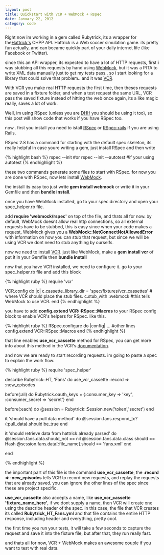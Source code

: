 ```yaml
---
layout: post
title: Quickstart with VCR + WebMock + Rspec
date: January 22, 2012
category: code
---
```


Right now im working in a gem called Rubytrick, its a wrapper for the[Hattrick's](http://www.hattrick.org) CHPP API. Hattrick is a Web soccer simulation game. its pretty fun actually, and can became quickly part of your daily internet life (like Facebook or Twitter).

since this an API wrapper, its expected to have a lot of HTTP requests, first i was stubbing all this requests by hand using [WebMock](https://github.com/bblimke/webmock), but it was a PITA to write XML data manually just to get my tests pass.. so i start looking for a library that could solve that problem.. and it was [VCR](https://github.com/myronmarston/vcr).

With VCR you make real HTTP requests the first time, then theses requests are saved in a fixture folder, and when a test request the same URL, VCR pass the saved fixture instead of hitting the web once again, its a like magic really, saves a lot of work.

Well, im using RSpec (unless you are [DHH](http://www.rubyinside.com/dhh-offended-by-rspec-debate-4610.html) you should be using it too), so this post will show code that works if you have RSpec too.

now.. first you install you need to istall [RSpec](https://github.com/rspec/rspec) or [RSpec-rails](https://github.com/rspec/rspec-rails) if you are using Rails.

RSpec 2.8 has a command for starting with the default spec skeleton, its really helpful in case youre writing a gem, just install RSpec and then write

{% highlight bash %} 
rspec --init
#or
rspec --init --autotest #if your using autotest
{% endhighlight %}

these two commands generate some files to start with RSpec. for now you are done with RSpec, now lets install [WebMock](https://github.com/bblimke/webmock).

the install its easy too just write **gem install webmock** or write it in your Gemfile and then **bundle install**. 

once you have WebMock installed, go to your spec directory and open your spec\_helper.rb file.

add **require 'webmock/rspec'** on top of the file, and thats all for now. by default, WebMock doesnt allow real http connections, so all external requests have to be stubbed, this is easy since when your code makes a request, WebMock gives you a **WebMock::NetConnectNotAllowedError** with information on how you can stub that request, but since we will be using VCR we dont need to stub anything by ourselfs.

now we need to install [VCR](https://github.com/myronmarston/vcr). just like WebMock, make a **gem install vcr** of put it in your Gemfile then **bundle install**

now that you have VCR installed, we need to configure it. go to your spec\_helper.rb file and add this block

{% highlight ruby %}
require 'vcr'

VCR.config do |c|
  c.cassette_library_dir = 'spec/fixtures/vcr_cassettes' # where VCR should place the stub files.
  c.stub_with :webmock #this tells WebMock to use VCR.
end
{% endhighlight %}

you have to add **config.extend VCR::RSpec::Macros** to your RSpec config block to enable VCR's helpers for RSpec. like this.

{% highlight ruby %}
RSpec.configure do |config|
  ... #other lines
  config.extend VCR::RSpec::Macros
end
{% endhighlight %}

that line enables **use_vcr_cassette** method for RSpec, you can get more info about this method in the VCR's [documentation](https://www.relishapp.com/myronmarston/vcr/v/1-3-2/docs/test-frameworks/usage-with-rspec).

and now we are ready to start recording requests. im going to paste a spec to explain the work flow.

{% highlight ruby %}
require 'spec_helper'

describe Rubytrick::HT, 'Fans' do
  use_vcr_cassette :record => :new_episodes

  before(:all) do
    Rubytrick.oauth_keys = {:consumer_key => 'key', :consumer_secret => 'secret'}
  end 
  
  before(:each) do
    @session = Rubytrick::Session.new('token','secret')
  end

  it 'should have a pull data method' do
    @session.fans.respond_to?(:pull_data).should be_true
  end

  it 'should retrieve data from hattrick already parsed' do
    @session.fans.data.should_not == nil
    @session.fans.data.class.should == Hash
    @session.fans.data[:file_name].should == 'fans.xml'
  end

end

{% endhighlight %}

the important part of this file is the command **use_vcr_cassette**, the **:record => :new_episodes** tells VCR to record new requests, and replay the requests that are already saved. you can ignore the other lines of the spec since these are project specific.

**use_vcr_cassette** also accepts a name, like **use_vcr_cassette 'fixture_name_here'**, if we dont supply a name, then VCR will create one using the describe header of the spec. in this case, the file that VCR creates its called **Rubytrick_HT_Fans.yml** and that file contains the entire HTTP response, including header and everything, pretty cool.

the first time you run your tests, it will take a few seconds to capture the request and save it into the fixture file, but after that, they run really fast.

and thats all for now, VCR + WebMock makes an awesome couple if you want to test with real data. 
